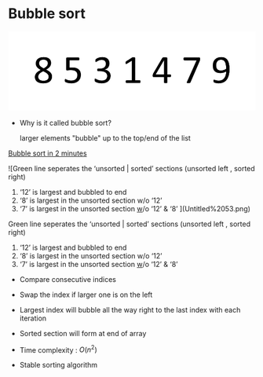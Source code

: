 # Bubble sort

![bubblesort.gif](bubblesort.gif)

- Why is it called bubble sort?
    
    larger elements "bubble" up to the top/end of the list
    

[Bubble sort in 2 minutes](https://www.youtube.com/watch?v=xli_FI7CuzA)

![Green line seperates the ‘unsorted | sorted’ sections (unsorted left , sorted right)
1. ‘12’ is largest and bubbled to end 
2. ‘8’ is largest in the unsorted section w/o ‘12’
3. ‘7’ is largest in the unsorted section [w](http://w.io)/o ‘12’ & ‘8’
](Untitled%2053.png)

Green line seperates the ‘unsorted | sorted’ sections (unsorted left , sorted right)
1. ‘12’ is largest and bubbled to end 
2. ‘8’ is largest in the unsorted section w/o ‘12’
3. ‘7’ is largest in the unsorted section [w](http://w.io)/o ‘12’ & ‘8’

- Compare consecutive indices
- Swap the index if larger one is on the left
- Largest index will bubble all the way right to the last index with each iteration
- Sorted section will form at end of array

- Time complexity : $O(n^2)$
- Stable sorting algorithm